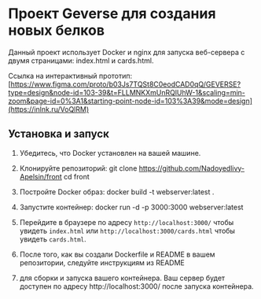 # Проект Geverse для создания новых белков

Данный проект использует Docker и nginx для запуска веб-сервера с двумя страницами: index.html и cards.html.

Ссылка на интерактивный прототип: [https://www.figma.com/proto/b03Js7TQSt8C0eodCAD0qQ/GEVERSE?type=design&node-id=103-39&t=FLLMNKXmUnRQlUhW-1&scaling=min-zoom&page-id=0%3A1&starting-point-node-id=103%3A39&mode=design](https://inlnk.ru/VoQlRM)

## Установка и запуск

1. Убедитесь, что Docker установлен на вашей машине.

2. Клонируйте репозиторий:
git clone https://github.com/Nadoyedlivy-Apelsin/front
cd front

3. Постройте Docker образ: docker build -t webserver:latest .
4. Запустите контейнер: docker run -d -p 3000:3000 webserver:latest
5. Перейдите в браузере по адресу `http://localhost:3000/` чтобы увидеть `index.html` или `http://localhost:3000/cards.html` чтобы увидеть `cards.html`.

6. После того, как вы создали Dockerfile и README в вашем репозитории, следуйте инструкциям из README 
7. для сборки и запуска вашего контейнера. Ваш сервер будет доступен по адресу http://localhost:3000/ после запуска контейнера.
